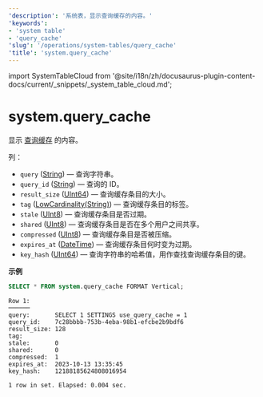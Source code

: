 ```yaml
---
'description': '系统表，显示查询缓存的内容。'
'keywords':
- 'system table'
- 'query_cache'
'slug': '/operations/system-tables/query_cache'
'title': 'system.query_cache'
---
```


import SystemTableCloud from '@site/i18n/zh/docusaurus-plugin-content-docs/current/_snippets/_system_table_cloud.md';


# system.query_cache

<SystemTableCloud/>

显示 [查询缓存](../query-cache.md) 的内容。

列：

- `query` ([String](../../sql-reference/data-types/string.md)) — 查询字符串。
- `query_id` ([String](../../sql-reference/data-types/string.md)) — 查询的 ID。
- `result_size` ([UInt64](/sql-reference/data-types/int-uint#integer-ranges)) — 查询缓存条目的大小。
- `tag` ([LowCardinality(String)](../../sql-reference/data-types/lowcardinality.md)) — 查询缓存条目的标签。
- `stale` ([UInt8](../../sql-reference/data-types/int-uint.md)) — 查询缓存条目是否过期。
- `shared` ([UInt8](../../sql-reference/data-types/int-uint.md)) — 查询缓存条目是否在多个用户之间共享。
- `compressed` ([UInt8](../../sql-reference/data-types/int-uint.md)) — 查询缓存条目是否被压缩。
- `expires_at` ([DateTime](../../sql-reference/data-types/datetime.md)) — 查询缓存条目何时变为过期。
- `key_hash` ([UInt64](/sql-reference/data-types/int-uint#integer-ranges)) — 查询字符串的哈希值，用作查找查询缓存条目的键。

**示例**

```sql
SELECT * FROM system.query_cache FORMAT Vertical;
```

```text
Row 1:
──────
query:       SELECT 1 SETTINGS use_query_cache = 1
query_id:    7c28bbbb-753b-4eba-98b1-efcbe2b9bdf6
result_size: 128
tag:
stale:       0
shared:      0
compressed:  1
expires_at:  2023-10-13 13:35:45
key_hash:    12188185624808016954

1 row in set. Elapsed: 0.004 sec.
```
